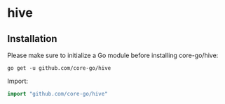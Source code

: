 # hive

## Installation
Please make sure to initialize a Go module before installing core-go/hive:

```shell
go get -u github.com/core-go/hive
```

Import:
```go
import "github.com/core-go/hive"
```

